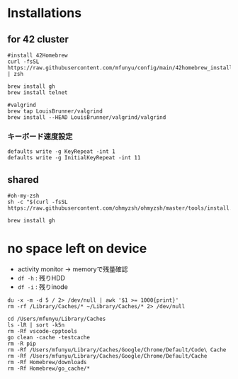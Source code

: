 # Installations

## for 42 cluster
```
#install 42Homebrew
curl -fsSL https://raw.githubusercontent.com/mfunyu/config/main/42homebrew_install.sh | zsh

brew install gh
brew install telnet

#valgrind
brew tap LouisBrunner/valgrind
brew install --HEAD LouisBrunner/valgrind/valgrind

```
### キーボード速度設定
```
defaults write -g KeyRepeat -int 1
defaults write -g InitialKeyRepeat -int 11
```

## shared
```
#oh-my-zsh
sh -c "$(curl -fsSL https://raw.githubusercontent.com/ohmyzsh/ohmyzsh/master/tools/install.sh)"

brew install gh
```

# no space left on device
- activity monitor -> memoryで残量確認
- `df -h` : 残りHDD
- `df -i` : 残りinode
```
du -x -m -d 5 / 2> /dev/null | awk '$1 >= 1000{print}'
rm -rf /Library/Caches/* ~/Library/Caches/* 2> /dev/null
```
```
cd /Users/mfunyu/Library/Caches
ls -lR | sort -k5n
rm -Rf vscode-cpptools
go clean -cache -testcache
rm -R pip
rm -Rf /Users/mfunyu/Library/Caches/Google/Chrome/Default/Code\ Cache
rm -Rf /Users/mfunyu/Library/Caches/Google/Chrome/Default/Cache
rm -Rf Homebrew/downloads
rm -Rf Homebrew/go_cache/*
```
